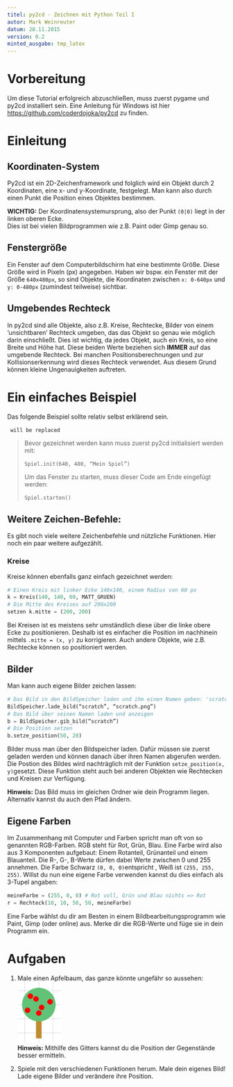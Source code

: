```yaml
---
titel: py2cd - Zeichnen mit Python Teil I
autor: Mark Weinreuter
datum: 28.11.2015
version: 0.2
minted_ausgabe: tmp_latex
---
```


Vorbereitung
============

Um diese Tutorial erfolgreich abzuschließen, muss zuerst pygame und
py2cd installiert sein. Eine Anleitung für Windows ist hier
<https://github.com/coderdojoka/py2cd> zu finden.

Einleitung
==========

Koordinaten-System
------------------

Py2cd ist ein 2D-Zeichenframework und folglich wird ein Objekt durch 2
Koordinaten, eine x- und y-Koordinate, festgelegt. Man kann also durch
einen Punkt die Position eines Objektes bestimmen.

**WICHTIG:** Der Koordinatensystemursprung, also der Punkt `(0|0)` liegt in der linken oberen Ecke.  
Dies ist bei vielen Bildprogrammen wie z.B. Paint oder Gimp genau so.

Fenstergröße
------------

Ein Fenster auf dem Computerbildschirm hat eine bestimmte Größe. Diese Größe wird in Pixeln (px) angegeben. Haben wir bspw. ein Fenster mit der Größe `640x480px`, so sind Objekte, die Koordinaten zwischen `x: 0-640px` und `y: 0-480px` (zumindest
teilweise) sichtbar.

Umgebendes Rechteck
-------------------

In py2cd sind alle Objekte, also z.B. Kreise, Rechtecke, Bilder von einem ’unsichtbaren’ Rechteck umgeben, das das Objekt so genau wie möglich darin einschließt. Dies ist wichtig, da jedes Objekt, auch ein Kreis, so eine Breite und Höhe hat. Diese beiden Werte beziehen sich **IMMER** auf das umgebende Rechteck. Bei manchen Positionsberechnungen und zur Kollisionserkennung wird dieses Rechteck verwendet. Aus diesem Grund können kleine Ungenauigkeiten auftreten.

Ein einfaches Beispiel
======================

Das folgende Beispiel sollte relativ selbst erklärend sein.

``` {.python firstline=3 include=../../../Beispiele/py2cd/erste_schritte.py}
 will be replaced
```

> Bevor gezeichnet werden kann muss zuerst py2cd initialisiert werden mit:
>
> ```
> Spiel.init(640, 480, “Mein Spiel”)
> ```
> Um das Fenster zu starten, muss dieser Code am Ende eingefügt werden:
>
> ``` python
> Spiel.starten()
> ```


Weitere Zeichen-Befehle:
------------------------

Es gibt noch viele weitere Zeichenbefehle und nützliche Funktionen. Hier
noch ein paar weitere aufgezählt.

### Kreise

Kreise können ebenfalls ganz einfach gezeichnet werden:

``` python
# Einen Kreis mit linker Ecke 140x140, einem Radius von 60 px 
k = Kreis(140, 140, 60, MATT_GRUEN)
# Die Mitte des Kreises auf 200x200
setzen k.mitte = (200, 200)
```

Bei Kreisen ist es meistens sehr umständlich diese über die linke obere
Ecke zu positionieren. Deshalb ist es einfacher die Position im nachhinein
mittels `.mitte = (x, y)` zu korrigieren. Auch andere Objekte, wie z.B. Rechtecke
können so positioniert werden.

Bilder
------

Man kann auch eigene Bilder zeichen lassen:

``` python
# Das Bild in den BildSpeicher laden und ihm einen Namen geben: 'scratch' 
BildSpeicher.lade_bild(“scratch”, “scratch.png”) 
# Das Bild über seinen Namen laden und anzeigen
b = BildSpeicher.gib_bild(“scratch”)
# Die Position setzen
b.setze_position(50, 20)
```

Bilder muss man über den Bildspeicher laden. Dafür müssen sie zuerst
geladen werden und können danach über ihren Namen abgerufen werden. Die
Postion des Bildes wird nachträglich mit der Funktion `setze_position(x, y)`gesetzt. Diese
Funktion steht auch bei anderen Objekten wie Rechtecken und Kreisen zur
Verfügung.   

**Hinweis:** Das Bild muss im gleichen Ordner wie dein
Programm liegen. Alternativ kannst du auch den Pfad ändern.


Eigene Farben
-------------

Im Zusammenhang mit Computer und Farben spricht man oft von so genannten RGB-Farben.
RGB steht für Rot, Grün, Blau. Eine Farbe wird also aus 3 Komponenten aufgebaut: Einem Rotanteil, Grünanteil und einem Blauanteil. Die R-, G-, B-Werte dürfen dabei Werte zwischen 0 und 255 annehmen. Die Farbe Schwarz `(0, 0, 0)`entspricht , Weiß ist `(255, 255, 255)`. Willst du nun eine eigene Farbe verwenden kannst du dies einfach als 3-Tupel angaben:

``` python
meineFarbe = (255, 0, 0) # Rot voll, Grün und Blau nichts => Rot
r = Rechteck(10, 10, 50, 50, meineFarbe)
```

Eine Farbe wählst du dir am Besten in einem Bildbearbeitungsprogramm wie Paint, Gimp (oder online) aus. Merke dir die RGB-Werte und füge sie in dein Programm ein.

Aufgaben
========

1.  Male einen Apfelbaum, das ganze könnte ungefähr so aussehen: ![image](baum.png)  
    **Hinweis:** Mithilfe des Gitters kannst du die Position der Gegenstände besser ermitteln.

2.  Spiele mit den verschiedenen Funktionen herum. Male dein eigenes Bild! Lade eigene Bilder und verändere ihre Position.
